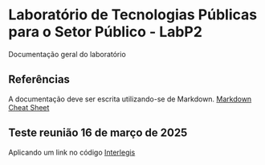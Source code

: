 # Laboratório de Tecnologias Públicas para o Setor Público - LabP2
Documentação geral do laboratório

## Referências
A documentação deve ser escrita utilizando-se de Markdown.
[Markdown Cheat Sheet](https://github.com/adam-p/markdown-here/wiki/markdown-cheatsheet)

## Teste reunião 16 de março de 2025
Aplicando um link no código
[Interlegis](https://www12.senado.leg.br/interlegis)
